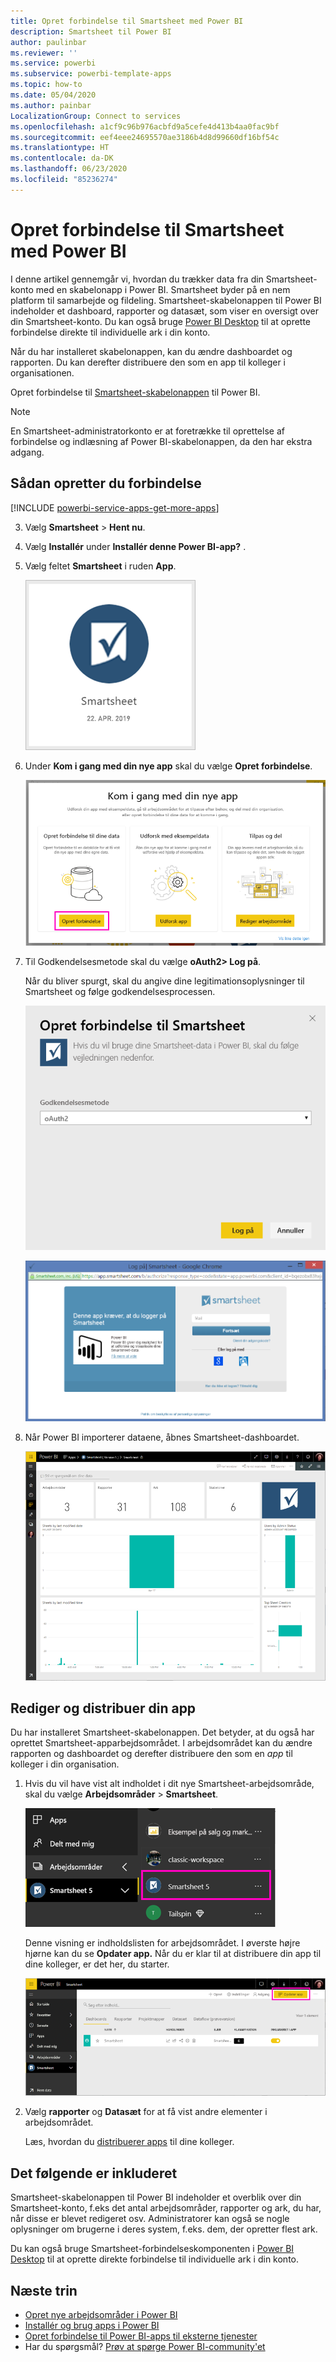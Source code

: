 ```yaml
---
title: Opret forbindelse til Smartsheet med Power BI
description: Smartsheet til Power BI
author: paulinbar
ms.reviewer: ''
ms.service: powerbi
ms.subservice: powerbi-template-apps
ms.topic: how-to
ms.date: 05/04/2020
ms.author: painbar
LocalizationGroup: Connect to services
ms.openlocfilehash: a1cf9c96b976acbfd9a5cefe4d413b4aa0fac9bf
ms.sourcegitcommit: eef4eee24695570ae3186b4d8d99660df16bf54c
ms.translationtype: HT
ms.contentlocale: da-DK
ms.lasthandoff: 06/23/2020
ms.locfileid: "85236274"
---
```

# <a name="connect-to-smartsheet-with-power-bi"></a>Opret forbindelse til Smartsheet med Power BI
I denne artikel gennemgår vi, hvordan du trækker data fra din Smartsheet-konto med en skabelonapp i Power BI. Smartsheet byder på en nem platform til samarbejde og fildeling. Smartsheet-skabelonappen til Power BI indeholder et dashboard, rapporter og datasæt, som viser en oversigt over din Smartsheet-konto. Du kan også bruge [Power BI Desktop](desktop-connect-to-data.md) til at oprette forbindelse direkte til individuelle ark i din konto. 

Når du har installeret skabelonappen, kan du ændre dashboardet og rapporten. Du kan derefter distribuere den som en app til kolleger i organisationen.

Opret forbindelse til [Smartsheet-skabelonappen](https://app.powerbi.com/groups/me/getapps/services/pbi-contentpacks.pbiapps-smartsheet) til Power BI.

>[!NOTE]
>En Smartsheet-administratorkonto er at foretrække til oprettelse af forbindelse og indlæsning af Power BI-skabelonappen, da den har ekstra adgang.

## <a name="how-to-connect"></a>Sådan opretter du forbindelse

[!INCLUDE [powerbi-service-apps-get-more-apps](../includes/powerbi-service-apps-get-more-apps.md)]

3. Vælg **Smartsheet** \> **Hent nu**.
4. Vælg **Installér** under **Installér denne Power BI-app?** .
4. Vælg feltet **Smartsheet** i ruden **App**.

    ![felt i Power BI Smartsheet-app](media/service-connect-to-smartsheet/power-bi-smartsheet-tile.png)

6. Under **Kom i gang med din nye app** skal du vælge **Opret forbindelse**.

    ![Kom i gang med din nye app](media/service-connect-to-zendesk/power-bi-new-app-connect-get-started.png)

4. Til Godkendelsesmetode skal du vælge **oAuth2\> Log på**.
   
   Når du bliver spurgt, skal du angive dine legitimationsoplysninger til Smartsheet og følge godkendelsesprocessen.
   
   ![Smartsheet-legitimationsoplysninger](media/service-connect-to-smartsheet/creds.png)
   
   ![Smartsheet-logon](media/service-connect-to-smartsheet/creds2.png)

5. Når Power BI importerer dataene, åbnes Smartsheet-dashboardet.
   
   ![Smartsheet-dashboard](media/service-connect-to-smartsheet/power-bi-smartsheet-dashboard.png)

## <a name="modify-and-distribute-your-app"></a>Rediger og distribuer din app

Du har installeret Smartsheet-skabelonappen. Det betyder, at du også har oprettet Smartsheet-apparbejdsområdet. I arbejdsområdet kan du ændre rapporten og dashboardet og derefter distribuere den som en *app* til kolleger i din organisation. 

1. Hvis du vil have vist alt indholdet i dit nye Smartsheet-arbejdsområde, skal du vælge **Arbejdsområder** > **Smartsheet**. 

    ![Smartsheet-arbejdsområde i navigationsruden](media/service-connect-to-smartsheet/power-bi-smartsheet-workspace.png)

    Denne visning er indholdslisten for arbejdsområdet. I øverste højre hjørne kan du se **Opdater app.** Når du er klar til at distribuere din app til dine kolleger, er det her, du starter. 

    ![Liste over Smartsheet-indhold](media/service-connect-to-smartsheet/power-bi-smartsheet-workspace-content.png)

2. Vælg **rapporter** og **Datasæt** for at få vist andre elementer i arbejdsområdet.

    Læs, hvordan du [distribuerer apps](../collaborate-share/service-create-distribute-apps.md) til dine kolleger.

## <a name="whats-included"></a>Det følgende er inkluderet
Smartsheet-skabelonappen til Power BI indeholder et overblik over din Smartsheet-konto, f.eks det antal arbejdsområder, rapporter og ark, du har, når disse er blevet redigeret osv. Administratorer kan også se nogle oplysninger om brugerne i deres system, f.eks. dem, der opretter flest ark.  

Du kan også bruge Smartsheet-forbindelseskomponenten i [Power BI Desktop](desktop-connect-to-data.md) til at oprette direkte forbindelse til individuelle ark i din konto.  

## <a name="next-steps"></a>Næste trin

* [Opret nye arbejdsområder i Power BI](../collaborate-share/service-create-the-new-workspaces.md)
* [Installér og brug apps i Power BI](../consumer/end-user-apps.md)
* [Opret forbindelse til Power BI-apps til eksterne tjenester](service-connect-to-services.md)
* Har du spørgsmål? [Prøv at spørge Power BI-community'et](https://community.powerbi.com/)